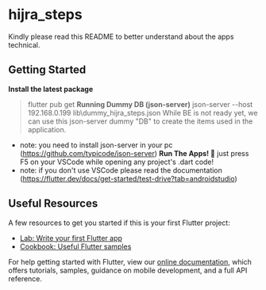 # hijra_steps
Kindly please read this README to better understand about the apps technical.

## Getting Started
**Install the latest package**
> flutter pub get
**Running Dummy DB (json-server)**
> json-server --host 192.168.0.199 lib\dummy_hijra_steps.json
While BE is not ready yet, we can use this json-server dummy "DB" to create the items used in the application.
* note: you need to install json-server in your pc (https://github.com/typicode/json-server)
**Run The Apps! 🎉**
just press F5 on your VSCode while opening any project's .dart code!
* note: if you don't use VSCode please read the documentation (https://flutter.dev/docs/get-started/test-drive?tab=androidstudio) 

## Useful Resources
A few resources to get you started if this is your first Flutter project:
- [Lab: Write your first Flutter app](https://flutter.dev/docs/get-started/codelab)
- [Cookbook: Useful Flutter samples](https://flutter.dev/docs/cookbook)

For help getting started with Flutter, view our
[online documentation](https://flutter.dev/docs), which offers tutorials,
samples, guidance on mobile development, and a full API reference.